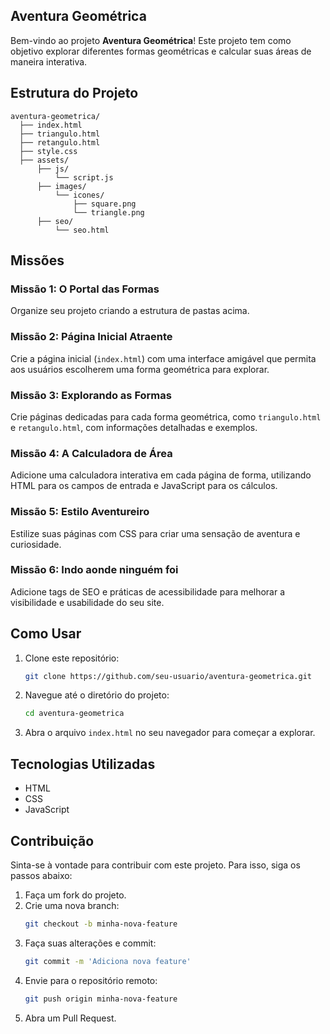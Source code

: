 ## Aventura Geométrica

Bem-vindo ao projeto **Aventura Geométrica**! Este projeto tem como objetivo explorar diferentes formas geométricas e calcular suas áreas de maneira interativa.

## Estrutura do Projeto

```
aventura-geometrica/
  ├── index.html
  ├── triangulo.html
  ├── retangulo.html
  ├── style.css
  ├── assets/
      ├── js/
          └── script.js
      ├── images/
          └── icones/
              ├── square.png
              └── triangle.png
      ├── seo/
          └── seo.html
```

## Missões

### Missão 1: O Portal das Formas
Organize seu projeto criando a estrutura de pastas acima.

### Missão 2: Página Inicial Atraente
Crie a página inicial (`index.html`) com uma interface amigável que permita aos usuários escolherem uma forma geométrica para explorar.

### Missão 3: Explorando as Formas
Crie páginas dedicadas para cada forma geométrica, como `triangulo.html` e `retangulo.html`, com informações detalhadas e exemplos.

### Missão 4: A Calculadora de Área
Adicione uma calculadora interativa em cada página de forma, utilizando HTML para os campos de entrada e JavaScript para os cálculos.

### Missão 5: Estilo Aventureiro
Estilize suas páginas com CSS para criar uma sensação de aventura e curiosidade.

### Missão 6: Indo aonde ninguém foi
Adicione tags de SEO e práticas de acessibilidade para melhorar a visibilidade e usabilidade do seu site.

## Como Usar

1. Clone este repositório:
   ```bash
   git clone https://github.com/seu-usuario/aventura-geometrica.git
   ```
2. Navegue até o diretório do projeto:
   ```bash
   cd aventura-geometrica
   ```
3. Abra o arquivo `index.html` no seu navegador para começar a explorar.

## Tecnologias Utilizadas

- HTML
- CSS
- JavaScript

## Contribuição

Sinta-se à vontade para contribuir com este projeto. Para isso, siga os passos abaixo:

1. Faça um fork do projeto.
2. Crie uma nova branch:
   ```bash
   git checkout -b minha-nova-feature
   ```
3. Faça suas alterações e commit:
   ```bash
   git commit -m 'Adiciona nova feature'
   ```
4. Envie para o repositório remoto:
   ```bash
   git push origin minha-nova-feature
   ```
5. Abra um Pull Request.
